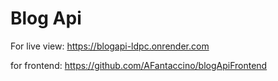 # Blog Api

For live view: https://blogapi-ldpc.onrender.com

for frontend: https://github.com/AFantaccino/blogApiFrontend
